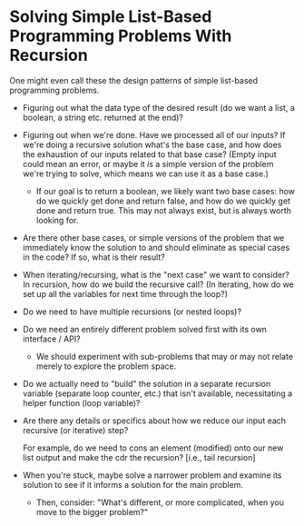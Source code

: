 Solving Simple List-Based Programming Problems With Recursion
=============================================================

One might even call these the design patterns of simple list-based programming problems.

   * Figuring out what the data type of the desired result (do we want a list, a boolean, a string etc.
     returned at the end)?

   * Figuring out when we're done.  Have we processed all of our inputs?  If we're doing a recursive solution
     what's the base case, and how does the exhaustion of our inputs related to that base case?
     (Empty input could mean an error, or maybe it *is* a simple version of the problem we're trying to solve,
      which means we can use it as a base case.)

      * If our goal is to return a boolean, we likely want two base cases: how do we quickly get done
        and return false, and how do we quickly get done and return true.  This may not always exist,
        but is always worth looking for.

   * Are there other base cases, or simple versions of the problem that we immediately know the solution
     to and should eliminate as special cases in the code?  If so, what is their result?

   * When iterating/recursing, what is the "next case" we want to consider?  In recursion, how do we
     build the recursive call?  (In iterating, how do we set up all the variables for next time through the loop?)

   * Do we need to have multiple recursions (or nested loops)?

   * Do we need an entirely different problem solved first with its own interface / API?

     * We should experiment with sub-problems that may or may not relate merely to explore the problem space.

   * Do we actually need to "build" the solution in a separate recursion variable (separate loop counter, etc.)
     that isn't available, necessitating a helper function (loop variable)?

   * Are there any details or specifics about how we reduce our input each recursive (or iterative) step?

     For example, do we need to cons an element (modified) onto our new list output and make the cdr
     the recursion?  [i.e., tail recursion]

   
   * When you're stuck, maybe solve a narrower problem and examine its solution to see if it informs
     a solution for the main problem.


     * Then, consider: "What's different, or more complicated, when you move to the bigger problem?"
